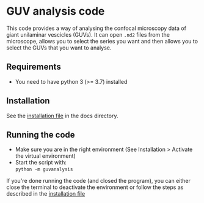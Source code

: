 # GUV analysis code

This code provides a way of analysing the confocal microscopy data of giant unilaminar vescicles (GUVs). 
It can open `.nd2` files from the microscope, allows you to select the series you want and then allows you to select the GUVs that you want to analyse.

## Requirements

* You need to have python 3 (>= 3.7) installed

## Installation

See the [installation file](docs/installation.md) in the docs directory.

## Running the code

* Make sure you are in the right environment (See Installation > Activate the virtual environment)
* Start the script with:<br>
`python -m guvanalysis`

If you're done running the code (and closed the program), you can either close the terminal to deactivate the environment or follow the steps as described in the [installation file](docs/installation.md)